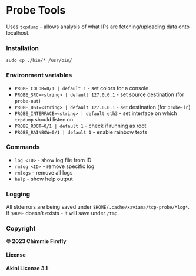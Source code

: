 # Probe Tools

Uses `tcpdump` - allows analysis of what IPs are fetching/uploading data onto localhost.

### Installation

`sudo cp ./bin/* /usr/bin/`

### Environment variables

 - `PROBE_COLOR=0/1 | default 1` - set colors for a console
 - `PROBE_SRC=<string> | default 127.0.0.1` - set source destination (for `probe-out`)
 - `PROBE_DST=<string> | default 127.0.0.1` - set destination (for `probe-in`)
 - `PROBE_INTERFACE=<string> | default eth3` - set interface on which `tcpdump` should listen on
 - `PROBE_ROOT=0/1 | default 1` - check if running as root
 - `PROBE_RAINBOW=0/1 | default 1` - enable rainbow texts

### Commands

 - `log <ID>` - show log file from ID
 - `rmlog <ID>` - remove specific log
 - `rmlogs` - remove all logs
 - `help` - show help output

### Logging

All stderrors are being saved under `$HOME/.cache/xaviama/tcp-probe/*log*`. If `$HOME` doesn't exists - it will save under `/tmp`.

### Copyright

**© 2023 Chimmie Firefly**

#### License

**Akini License 3.1**
